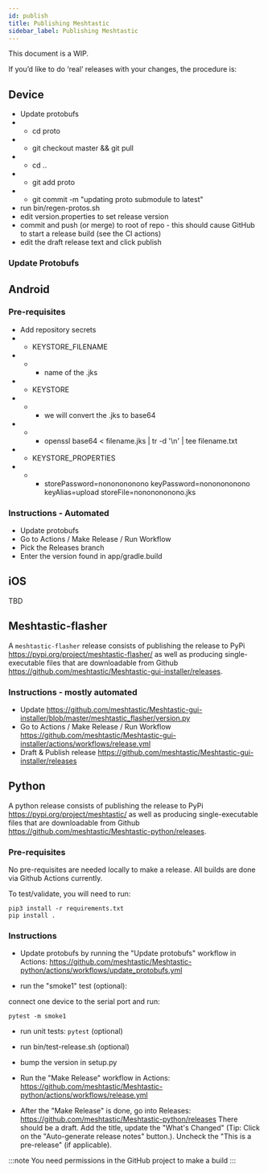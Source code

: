 ```yaml
---
id: publish
title: Publishing Meshtastic
sidebar_label: Publishing Meshtastic
---
```


This document is a WIP.

If you’d like to do ‘real’ releases with your changes, the procedure is:

## Device

* Update protobufs
* * cd proto
* * git checkout master && git pull
* * cd ..
* * git add proto
* * git commit -m "updating proto submodule to latest"
* run bin/regen-protos.sh
* edit version.properties to set release version
* commit and push (or merge) to root of repo - this should cause GitHub to start a release build (see the CI actions)
* edit the draft release text and click publish

### Update Protobufs


## Android

### Pre-requisites

* Add repository secrets
* * KEYSTORE_FILENAME
* * * name of the .jks
* * KEYSTORE
* * * we will convert the .jks to base64
* * * openssl base64 < filename.jks | tr -d '\n' | tee filename.txt
* * KEYSTORE_PROPERTIES
* * * storePassword=nononononono
keyPassword=nononononono
keyAlias=upload
storeFile=nononononono.jks


### Instructions - Automated

* Update protobufs
* Go to Actions / Make Release / Run Workflow
* Pick the Releases branch
* Enter the version found in app/gradle.build

## iOS

TBD

## Meshtastic-flasher

A `meshtastic-flasher` release consists of publishing the release to PyPi https://pypi.org/project/meshtastic-flasher/ as well as producing single-executable files that are downloadable from Github https://github.com/meshtastic/Meshtastic-gui-installer/releases.

### Instructions - mostly automated

* Update https://github.com/meshtastic/Meshtastic-gui-installer/blob/master/meshtastic_flasher/version.py
* Go to Actions / Make Release / Run Workflow https://github.com/meshtastic/Meshtastic-gui-installer/actions/workflows/release.yml
* Draft & Publish release https://github.com/meshtastic/Meshtastic-gui-installer/releases

## Python

A python release consists of publishing the release to PyPi https://pypi.org/project/meshtastic/ as well as producing single-executable files that are downloadable from Github https://github.com/meshtastic/Meshtastic-python/releases.

### Pre-requisites

No pre-requisites are needed locally to make a release. All builds are done via Github Actions currently.

To test/validate, you will need to run:

```
pip3 install -r requirements.txt
pip install .
```


### Instructions

* Update protobufs by running the "Update protobufs" workflow in Actions: https://github.com/meshtastic/Meshtastic-python/actions/workflows/update_protobufs.yml

* run the "smoke1" test (optional):

connect one device to the serial port and run:

```
pytest -m smoke1
```

* run unit tests: `pytest` (optional)

* run bin/test-release.sh (optional)

* bump the version in setup.py

* Run the "Make Release" workflow in Actions: https://github.com/meshtastic/Meshtastic-python/actions/workflows/release.yml

* After the "Make Release" is done, go into Releases: https://github.com/meshtastic/Meshtastic-python/releases There should be a draft. Add the title, update the "What's Changed" (Tip: Click on the "Auto-generate release notes" button.). Uncheck the "This is a pre-release" (if applicable).

:::note
You need permissions in the GitHub project to make a build
:::
